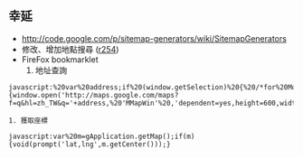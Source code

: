## 幸延 ##
  * http://code.google.com/p/sitemap-generators/wiki/SitemapGenerators
  * 修改、增加地點搜尋 ([r254](https://code.google.com/p/iteamjob/source/detail?r=254))
  * FireFox bookmarklet
    1. 地址查詢
```
javascript:%20var%20address;if%20(window.getSelection)%20{%20/*for%20Mozilla*/%20address%20=%20getSelection().toString();%20}else%20{%20/*for%20IE*/%20address%20=%20document.selection.createRange().text;%20}if(!address)%20address%20=%20prompt('%E8%AB%8B%E8%BC%B8%E5%85%A5%E5%9C%B0%E5%9D%80%E3%80%82(%E5%A6%8210%20market%20st,%20san%20francisco)',%20'');if%20(address%20!=%20null){window.open('http://maps.google.com/maps?f=q&hl=zh_TW&q='+address,%20'MMapWin'%20,'dependent=yes,height=600,width=800,resizable=1,scrollbars=1;').focus();%20MMapWin.document.title=address}%20void%200%20/*%20%20by%20xxx%20*/
```
    1. 獲取座標
```
javascript:var%20m=gApplication.getMap();if(m){void(prompt('lat,lng',m.getCenter()));}
```